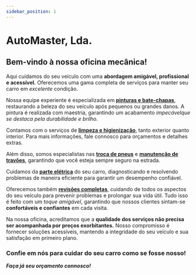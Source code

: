 ```yaml
---
sidebar_position: 1
---
```


# AutoMaster, Lda.

## Bem-vindo à nossa oficina mecânica! 

Aqui cuidamos do seu veículo com uma **abordagem amigável, profissional e acessível.** Oferecemos uma gama completa de serviços para manter seu carro em *excelente* condição.

Nossa equipe experiente é especializada em **[pinturas e bate-chapas](https://gabriellazanin.github.io/Docusaurus/docs/tutorial-basics/create-a-blog-post)**, restaurando a beleza do seu veículo após pequenos ou grandes danos. A pintura é realizada com maestria, garantindo um acabamento _impecávelque se destaca pela durabilidade e brilho._

Contamos com o serviços de **[limpeza e higienização](https://gabriellazanin.github.io/Docusaurus/docs/tcogratulations/)**, tanto exterior quanto interior. Para mais informações, fale connosco para orçamentos e detalhes extras. 

Além disso, somos especialistas nas **[troca de pneus](https://gabriellazanin.github.io/Docusaurus/docs/tutorial-basics/create-a-document)** e **[manutenção de travões](https://gabriellazanin.github.io/Docusaurus/docs/tutorial-basics/markdown-features)**, garantindo que você esteja sempre seguro na estrada. 

Cuidamos da **[parte elétrica](https://gabriellazanin.github.io/Docusaurus/docs/tutorial-basics/deploy-your-site)** do seu carro, diagnosticando e resolvendo problemas de maneira eficiente para garantir um desempenho confiável.

Oferecemos também **[revisões completas](https://gabriellazanin.github.io/Docusaurus/docs/tutorial-basics/create-a-page)**, cuidando de todos os aspectos do seu veículo para prevenir problemas e prolongar sua vida útil. Tudo isso é feito com um _toque amigável_, garantindo que nossos clientes sintam-se **confortáveis e confiantes** em cada visita.



Na nossa oficina, acreditamos que a **qualidade dos serviços não precisa ser acompanhada por preços exorbitantes.** Nosso compromisso é fornecer soluções acessíveis, mantendo a integridade do seu veículo e sua satisfação em primeiro plano. 

### Confie em nós para cuidar do seu carro como se fosse nosso! 

**_Faça já seu orçamento connosco!_**
